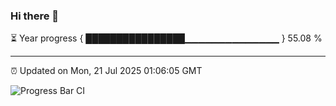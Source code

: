 ### Hi there 👋

⏳ Year progress { ████████████████▁▁▁▁▁▁▁▁▁▁▁▁▁▁ } 55.08 %

---

⏰ Updated on Mon, 21 Jul 2025 01:06:05 GMT

![Progress Bar CI](https://github.com/Shyam-Makwana/GitHub-Actions-Demo/workflows/Progress%20Bar%20CI/badge.svg)
